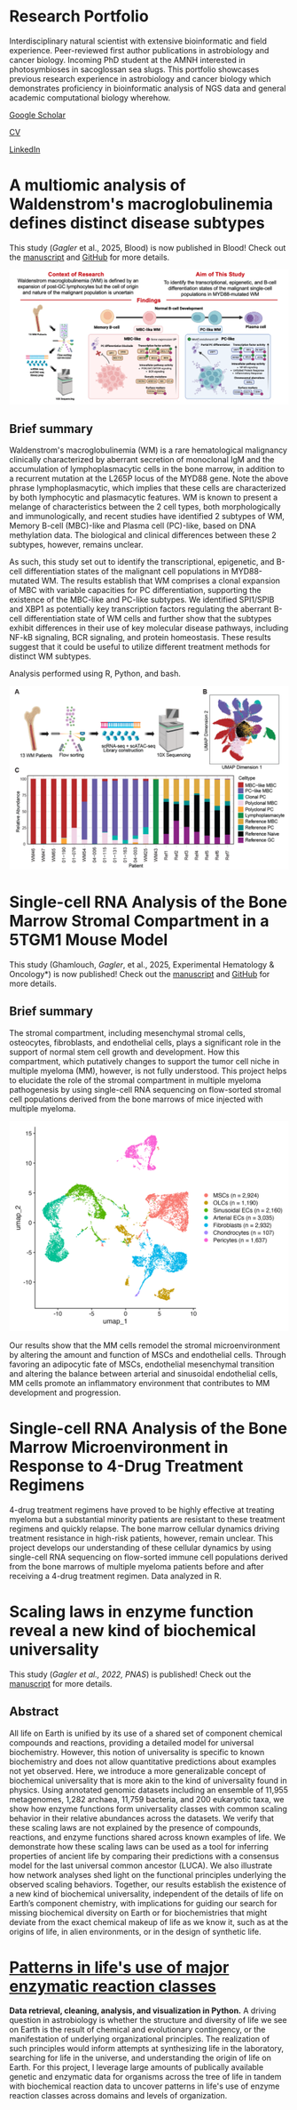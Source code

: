 # Research Portfolio
Interdisciplinary natural scientist with extensive bioinformatic and field experience. Peer-reviewed first author publications in astrobiology and cancer biology. Incoming PhD student at the AMNH interested in photosymbioses in sacoglossan sea slugs. This portfolio showcases previous research experience in astrobiology and cancer biology which demonstrates proficiency in bioinformatic analysis of NGS data and general academic computational biology wherehow. 

[Google Scholar](https://scholar.google.com/citations?user=6l3aYEoAAAAJ&hl=en&oi=sra)

[CV](https://github.com/dgagler/dgagler/blob/master/dgagler_CV_2024.pdf)

[LinkedIn](https://www.linkedin.com/in/dylan-gagler-4a0a68191/) 

# A multiomic analysis of Waldenstrom's macroglobulinemia defines distinct disease subtypes

This study (*Gagler* et al., 2025, Blood) is now published in Blood! Check out the [manuscript](https://ashpublications.org/blood/article-abstract/doi/10.1182/blood.2024028164/537142/A-multiomic-analysis-of-Waldenstrom?redirectedFrom=fulltext) and [GitHub](https://github.com/dgagler/WM_scMultiomeAnalysis) for more details.

![Visual Abstract](https://github.com/dgagler/dgagler.github.io/blob/master/WM_visualAbstract.png)

## Brief summary
Waldenstrom's macroglobulinemia (WM) is a rare hematological malignancy clinically characterized by aberrant secretion of monoclonal IgM and the accumulation of lymphoplasmacytic cells in the bone marrow, in addition to a recurrent mutation at the L265P locus of the MYD88 gene. Note the above phrase lymphoplasmacytic, which implies that these cells are characterized by both lymphocytic and plasmacytic features. WM is known to present a melange of characteristics between the 2 cell types, both morphologically and immunologically, and recent studies have identified 2 subtypes of WM, Memory B-cell (MBC)-like and Plasma cell (PC)-like, based on DNA methylation data. The biological and clinical differences between these 2 subtypes, however, remains unclear. 

As such, this study set out to identify the transcriptional, epigenetic, and B-cell differentiation states of the malignant cell populations in MYD88-mutated WM. The results establish that WM comprises a clonal expansion of MBC with variable capacities for PC differentiation, supporting the existence of the MBC-like and PC-like subtypes. We identified SPI1/SPIB and XBP1 as potentially key transcription factors regulating the aberrant B-cell differentiation state of WM cells and further show that the subtypes exhibit differences in their use of key molecular disease pathways, including NF-kB signaling, BCR signaling, and protein homeostasis. These results suggest that it could be useful to utilize different treatment methods for distinct WM subtypes.

Analysis performed using R, Python, and bash.

![Header](https://github.com/dgagler/dgagler.github.io/blob/master/WM_header.png)

# Single-cell RNA Analysis of the Bone Marrow Stromal Compartment in a 5TGM1 Mouse Model
This study (Ghamlouch, *Gagler*, et al., 2025, Experimental Hematology & Oncology*) is now published! Check out the [manuscript](https://link.springer.com/article/10.1186/s40164-025-00606-x) and [GitHub](https://github.com/dgagler/5TGM1-Stromal) for more details.

## Brief summary
The stromal compartment, including mesenchymal stromal cells, osteocytes, fibroblasts, and endothelial cells, plays a significant role in the support of normal stem cell growth and development. How this compartment, which putatively changes to support the tumor cell niche in multiple myeloma (MM), however, is not fully understood. This project helps to elucidate the role of the stromal compartment in multiple myeloma pathogenesis by using single-cell RNA sequencing on flow-sorted stromal cell populations derived from the bone marrows of mice injected with multiple myeloma.

![Stromal UMAP](https://github.com/dgagler/dgagler.github.io/blob/master/Fig2A_StromalCells_UMAP_WithCellCounts.png)

Our results show that the MM cells remodel the stromal microenvironment by altering the amount and function of MSCs and endothelial cells. Through favoring an adipocytic fate of MSCs, endothelial mesenchymal transition and altering the balance between arterial and sinusoidal endothelial cells, MM cells promote an inflammatory environment that contributes to MM development and progression.

# Single-cell RNA Analysis of the Bone Marrow Microenvironment in Response to 4-Drug Treatment Regimens
4-drug treatment regimens have proved to be highly effective at treating myeloma but a substantial minority patients are resistant to these treatment regimens and quickly relapse. The bone marrow cellular dynamics driving treatment resistance in high-risk patients, however, remain unclear. This project develops our understanding of these cellular dynamics by using single-cell RNA sequencing on flow-sorted immune cell populations derived from the bone marrows of multiple myeloma patients before and after receiving a 4-drug treatment regimen. Data analyzed in R.

# Scaling laws in enzyme function reveal a new kind of biochemical universality
This study (*Gagler et al., 2022, PNAS*) is published! Check out the [manuscript](https://www.pnas.org/doi/abs/10.1073/pnas.2106655119) for more details.

## Abstract
All life on Earth is unified by its use of a shared set of component chemical compounds and reactions, providing a detailed model for universal biochemistry. However, this notion of universality is specific to known biochemistry and does not allow quantitative predictions about examples not yet observed. Here, we introduce a more generalizable concept of biochemical universality that is more akin to the kind of universality found in physics. Using annotated genomic datasets including an ensemble of 11,955 metagenomes, 1,282 archaea, 11,759 bacteria, and 200 eukaryotic taxa, we show how enzyme functions form universality classes with common scaling behavior in their relative abundances across the datasets. We verify that these scaling laws are not explained by the presence of compounds, reactions, and enzyme functions shared across known examples of life. We demonstrate how these scaling laws can be used as a tool for inferring properties of ancient life by comparing their predictions with a consensus model for the last universal common ancestor (LUCA). We also illustrate how network analyses shed light on the functional principles underlying the observed scaling behaviors. Together, our results establish the existence of a new kind of biochemical universality, independent of the details of life on Earth’s component chemistry, with implications for guiding our search for missing biochemical diversity on Earth or for biochemistries that might deviate from the exact chemical makeup of life as we know it, such as at the origins of life, in alien environments, or in the design of synthetic life.

# [Patterns in life's use of major enzymatic reaction classes](https://nbviewer.jupyter.org/github/dgagler/dgagler.github.io/blob/master/enzyme_demo.ipynb)

**Data retrieval, cleaning, analysis, and visualization in Python.** A driving question in astrobiology is whether the structure and diversity of life we see on Earth is the result of chemical and evolutionary contingency, or the manifestation of underlying organizational principles. The realization of such principles would inform attempts at synthesizing life in the laboratory, searching for life in the universe, and understanding the origin of life on Earth. For this project, I leverage large amounts of publically available genetic and enzymatic data for organisms across the tree of life in tandem with biochemical reaction data to uncover patterns in life's use of enzyme reaction classes across domains and levels of organization.
